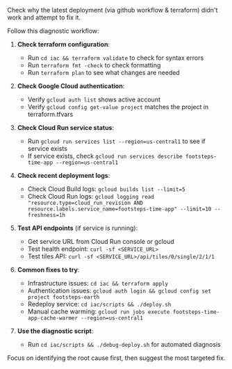 Check why the latest deployment (via github workflow & terraform) didn't work and attempt to fix it.

Follow this diagnostic workflow:

1. **Check terraform configuration**:
   - Run `cd iac && terraform validate` to check for syntax errors
   - Run `terraform fmt -check` to check formatting
   - Run `terraform plan` to see what changes are needed

2. **Check Google Cloud authentication**:
   - Verify `gcloud auth list` shows active account
   - Verify `gcloud config get-value project` matches the project in terraform.tfvars

3. **Check Cloud Run service status**:
   - Run `gcloud run services list --region=us-central1` to see if service exists
   - If service exists, check `gcloud run services describe footsteps-time-app --region=us-central1`

4. **Check recent deployment logs**:
   - Check Cloud Build logs: `gcloud builds list --limit=5`
   - Check Cloud Run logs: `gcloud logging read "resource.type=cloud_run_revision AND resource.labels.service_name=footsteps-time-app" --limit=10 --freshness=1h`

5. **Test API endpoints** (if service is running):
   - Get service URL from Cloud Run console or gcloud
   - Test health endpoint: `curl -sf <SERVICE_URL>`
   - Test tiles API: `curl -sf <SERVICE_URL>/api/tiles/0/single/2/1/1`

6. **Common fixes to try**:
   - Infrastructure issues: `cd iac && terraform apply`
   - Authentication issues: `gcloud auth login && gcloud config set project footsteps-earth`
   - Redeploy service: `cd iac/scripts && ./deploy.sh`
   - Manual cache warming: `gcloud run jobs execute footsteps-time-app-cache-warmer --region=us-central1`

7. **Use the diagnostic script**: 
   - Run `cd iac/scripts && ./debug-deploy.sh` for automated diagnosis

Focus on identifying the root cause first, then suggest the most targeted fix.

